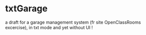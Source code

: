 # txtGarage
a draft for a garage management system (fr site OpenClassRooms excercise), in  txt mode and yet without UI !
